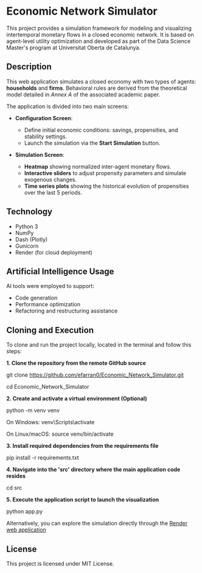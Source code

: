 # Economic Network Simulator

This project provides a simulation framework for modeling and visualizing intertemporal monetary flows in a closed economic network. It is based on agent-level utility optimization and developed as part of the Data Science Master's program at Universitat Oberta de Catalunya.

## Description

This web application simulates a closed economy with two types of agents: **households** and **firms**. Behavioral rules are derived from the theoretical model detailed in *Annex A* of the associated academic paper.

The application is divided into two main screens:

- **Configuration Screen**:
  - Define initial economic conditions: savings, propensities, and stability settings.
  - Launch the simulation via the **Start Simulation** button.

- **Simulation Screen**:
  - **Heatmap** showing normalized inter-agent monetary flows.
  - **Interactive sliders** to adjust propensity parameters and simulate exogenous changes.
  - **Time series plots** showing the historical evolution of propensities over the last 5 periods.

## Technology

- Python 3  
- NumPy  
- Dash (Plotly)  
- Gunicorn  
- Render (for cloud deployment)

## Artificial Intelligence Usage

AI tools were employed to support:

- Code generation  
- Performance optimization  
- Refactoring and restructuring assistance

## Cloning and Execution

To clone and run the project locally, located in the terminal and follow this steps:

**1. Clone the repository from the remote GitHub source**

git clone https://github.com/efarran0/Economic_Network_Simulator.git

cd Economic_Network_Simulator<br>

**2. Create and activate a virtual environment (Optional)**

python -m venv venv

On Windows:
venv\Scripts\activate

On Linux/macOS:
source venv/bin/activate

**3. Install required dependencies from the requirements file**

pip install -r requirements.txt

**4. Navigate into the 'src' directory where the main application code resides**

cd src

**5. Execute the application script to launch the visualization**

python app.py

Alternatively, you can explore the simulation directly through the [Render web application](https://economic-network-simulator.onrender.com/)

## License

This project is licensed under MIT License.
